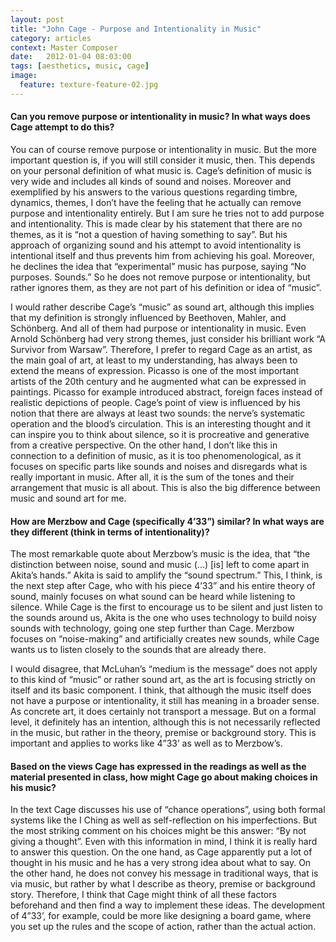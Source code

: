 ```yaml
---
layout: post
title: "John Cage - Purpose and Intentionality in Music"
category: articles
context: Master Composer
date:   2012-01-04 08:03:00
tags: [aesthetics, music, cage]
image:
  feature: texture-feature-02.jpg
---
```


#### Can you remove purpose or intentionality in music?  In what ways does Cage attempt to do this?   

You can of course remove purpose or intentionality in music. But the more important question is, if you will still consider it music, then. This depends on your personal definition of what music is. Cage’s definition of music is very wide and includes all kinds of sound and noises. Moreover and exemplified by his answers to the various questions regarding timbre, dynamics, themes, I don’t have the feeling that he actually can remove purpose and intentionality entirely. But I am sure he tries not to add purpose and intentionality. This is made clear by his statement that there are no themes, as it is “not a question of having something to say”. But his approach of organizing sound and his attempt to avoid intentionality is intentional itself and thus prevents him from achieving his goal. 
Moreover, he declines the idea that “experimental” music has purpose, saying “No purposes. Sounds.” So he does not remove purpose or intentionality, but rather ignores them, as they are not part of his definition or idea of “music”.

I would rather describe Cage’s “music” as sound art, although this implies that my definition is strongly influenced by Beethoven, Mahler, and Schönberg. And all of them had purpose or intentionality in music. Even Arnold Schönberg had very strong themes, just consider his brilliant work “A Survivor from Warsaw”.  Therefore, I prefer to regard Cage as an artist, as the main goal of art, at least to my understanding, has always been to extend the means of expression. Picasso is one of the most important artists of the 20th century and he augmented what can be expressed in paintings. Picasso for example introduced abstract, foreign faces instead of realistic depictions of people. 
Cage’s point of view is influenced by his notion that there are always at least two sounds: the nerve’s systematic operation and the blood’s circulation. This is an interesting thought and it can inspire you to think about silence, so it is procreative and generative from a creative perspective. 
On the other hand, I don’t like this in connection to a definition of music, as it is too phenomenological, as it focuses on specific parts like sounds and noises and disregards what is really important in music. After all, it is the sum of the tones and their arrangement that music is all about. This is also the big difference between music and sound art for me.

#### How are Merzbow and Cage (specifically 4’33”) similar? In what ways are they different (think in terms of intentionality)?  

The most remarkable quote about Merzbow’s music is the idea, that “the distinction between noise, sound and music (...) [is] left to come apart in Akita’s hands.” Akita is said to amplify the “sound spectrum.” This, I think, is the next step after Cage, who with his piece 4’33” and his entire theory of sound, mainly focuses on what sound can be heard while listening to silence. While Cage is the first to encourage us to be silent and just listen to the sounds around us, Akita is the one who uses technology to build noisy sounds with technology, going one step further than Cage. Merzbow focuses on “noise-making” and artificially creates new sounds, while Cage wants us to listen closely to the sounds that are already there. 

I would disagree, that McLuhan’s “medium is the message” does not apply to this kind of “music” or rather sound art, as the art is focusing strictly on itself and its basic component. I think, that although the music itself does not have a purpose or intentionality, it still has meaning in a broader sense. As concrete art, it does certainly not transport a message. But on a formal level, it definitely has an intention, although this is not necessarily reflected in the music, but rather in the theory, premise or background story. This is important and applies to works like 4”33’ as well as to Merzbow’s.

#### Based on the views Cage has expressed in the readings as well as the material presented in class, how might Cage go about making choices in his music?   

In the text Cage discusses his use of “chance operations”, using both formal systems like the I Ching as well as self-reflection on his imperfections. But the most striking comment on his choices might be this answer: “By not giving a thought”. Even with this information in mind, I think it is really hard to answer this question. On the one hand, as Cage apparently put a lot of thought in his music and he has a very strong idea about what to say. On the other hand, he does not convey his message in traditional ways, that is via music, but rather by what I describe as theory, premise or background story. Therefore, I think that Cage might think of all these factors beforehand and then find a way to implement these ideas. The development of 4”33’, for example, could be more like designing a board game, where you set up the rules and the scope of action, rather than the actual action.
